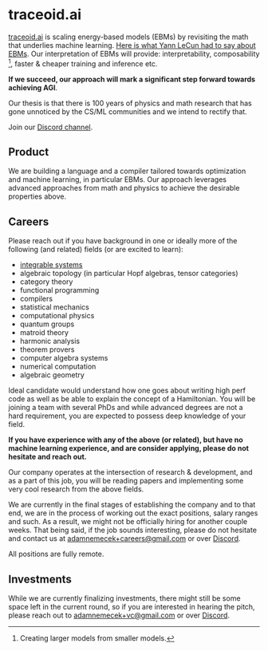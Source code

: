 # traceoid.ai

[traceoid.ai](http://traceoid.ai) is scaling energy-based models (EBMs) by revisiting the math that underlies machine learning. [Here is what Yann LeCun had to say about EBMs](https://x.com/ylecun/status/1380066315600343042). Our interpretation of EBMs will provide: interpretability, composability [^composability], faster & cheaper training and inference etc.

__If we succeed, our approach will mark a significant step forward towards achieving AGI__.

Our thesis is that there is 100 years of physics and math research that has gone unnoticed by the CS/ML communities and we intend to rectify that.

Join our [Discord channel](https://discord.com/invite/mr9TAhpyBW).

## Product

We are building a language and a compiler tailored towards optimization and machine learning, in particular EBMs. Our approach leverages advanced approaches from math and physics to achieve the desirable properties above.

## Careers

Please reach out if you have background in one or ideally more of the following (and related) fields (or are excited to learn):
- [integrable systems](https://en.wikipedia.org/wiki/Integrable_system)
- algebraic topology (in particular Hopf algebras, tensor categories)
- category theory
- functional programming
- compilers
- statistical mechanics
- computational physics
- quantum groups
- matroid theory
- harmonic analysis
- theorem provers
- computer algebra systems
- numerical computation
- algebraic geometry

Ideal candidate would understand how one goes about writing high perf code as well as be able to explain the concept of a Hamiltonian. You will be joining a team with several PhDs and while advanced degrees are not a hard requirement, you are expected to possess deep knowledge of your field.

__If you have experience with any of the above (or related), but have no machine learning experience, and are consider applying, please do not hesitate and reach out.__

Our company operates at the intersection of research & development, and as a part of this job, you will be reading papers and implementing some very cool research from the above fields.

We are currently in the final stages of establishing the company and to that end, we are in the process of working out the exact positions, salary ranges and such. As a result, we might not be officially hiring for another couple weeks. That being said, if the job sounds interesting, please do not hesitate and contact us at adamnemecek+careers@gmail.com or over [Discord](https://discord.com/invite/mr9TAhpyBW).

All positions are fully remote.

<!-- ## Interview process

After the intro call, you will be sent a list of 3  -->


## Investments

While we are currently finalizing investments, there might still be some space left in the current round, so if you are interested in hearing the pitch, please reach out to adamnemecek+vc@gmail.com or over [Discord](https://discord.com/invite/mr9TAhpyBW).


[^composability]: Creating larger models from smaller models.
